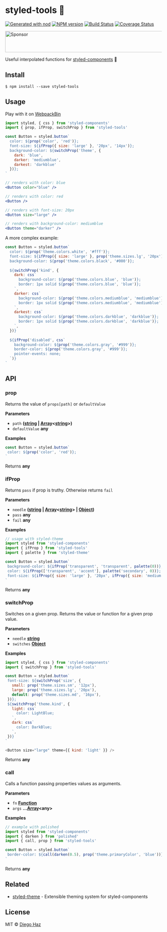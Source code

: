 # styled-tools 💅

[![Generated with nod](https://img.shields.io/badge/generator-nod-2196F3.svg?style=flat-square)](https://github.com/diegohaz/nod)
[![NPM version](https://img.shields.io/npm/v/styled-tools.svg?style=flat-square)](https://npmjs.org/package/styled-tools)
[![Build Status](https://img.shields.io/travis/diegohaz/styled-tools/master.svg?style=flat-square)](https://travis-ci.org/diegohaz/styled-tools) [![Coverage Status](https://img.shields.io/codecov/c/github/diegohaz/styled-tools/master.svg?style=flat-square)](https://codecov.io/gh/diegohaz/styled-tools/branch/master)

<p>

<a target='_blank' rel='nofollow' href='https://app.codesponsor.io/link/tyWoocmAMXP82QQzh26Huzgu/diegohaz/styled-tools'>
  <img alt='Sponsor' width='888' height='68' src='https://app.codesponsor.io/embed/tyWoocmAMXP82QQzh26Huzgu/diegohaz/styled-tools.svg' />
</a>

</p>

Useful interpolated functions for [styled-components](https://github.com/styled-components/styled-components) 💅

## Install

    $ npm install --save styled-tools

## Usage

Play with it on [WebpackBin](https://www.webpackbin.com/bins/-Kel3KgddZSrD5oK0fIk)

```jsx
import styled, { css } from 'styled-components'
import { prop, ifProp, switchProp } from 'styled-tools'

const Button = styled.button`
  color: ${prop('color', 'red')};
  font-size: ${ifProp({ size: 'large' }, '20px', '14px')};
  background-color: ${switchProp('theme', {
    dark: 'blue', 
    darker: 'mediumblue', 
    darkest: 'darkblue' 
  })};
`

// renders with color: blue
<Button color="blue" />

// renders with color: red
<Button />

// renders with font-size: 20px
<Button size="large" />

// renders with background-color: mediumblue
<Button theme="darker" />
```

A more complex example:

```jsx
const Button = styled.button`
  color: ${prop('theme.colors.white', '#fff')};
  font-size: ${ifProp({ size: 'large' }, prop('theme.sizes.lg', '20px'), prop('theme.sizes.md', '14px'))};
  background-color: ${prop('theme.colors.black', '#000')};
  
  ${switchProp('kind', {
    dark: css`
      background-color: ${prop('theme.colors.blue', 'blue')};
      border: 1px solid ${prop('theme.colors.blue', 'blue')};
    `,
    darker: css`
      background-color: ${prop('theme.colors.mediumblue', 'mediumblue')};
      border: 1px solid ${prop('theme.colors.mediumblue', 'mediumblue')};
    `,
    darkest: css`
      background-color: ${prop('theme.colors.darkblue', 'darkblue')};
      border: 1px solid ${prop('theme.colors.darkblue', 'darkblue')};
    `,
  })}
  
  ${ifProp('disabled', css`
    background-color: ${prop('theme.colors.gray', '#999')};
    border-color: ${prop('theme.colors.gray', '#999')};
    pointer-events: none;
  `)}
`
```

## API

<!-- Generated by documentation.js. Update this documentation by updating the source code. -->

### prop

Returns the value of `props[path]` or `defaultValue`

**Parameters**

-   `path` **([string](https://developer.mozilla.org/en-US/docs/Web/JavaScript/Reference/Global_Objects/String) \| [Array](https://developer.mozilla.org/en-US/docs/Web/JavaScript/Reference/Global_Objects/Array)&lt;[string](https://developer.mozilla.org/en-US/docs/Web/JavaScript/Reference/Global_Objects/String)>)** 
-   `defaultValue` **any** 

**Examples**

```javascript
const Button = styled.button`
 color: ${prop('color', 'red')};
`
```

Returns **any** 

### ifProp

Returns `pass` if prop is truthy. Otherwise returns `fail`

**Parameters**

-   `needle` **([string](https://developer.mozilla.org/en-US/docs/Web/JavaScript/Reference/Global_Objects/String) \| [Array](https://developer.mozilla.org/en-US/docs/Web/JavaScript/Reference/Global_Objects/Array)&lt;[string](https://developer.mozilla.org/en-US/docs/Web/JavaScript/Reference/Global_Objects/String)> | [Object](https://developer.mozilla.org/en-US/docs/Web/JavaScript/Reference/Global_Objects/Object))** 
-   `pass` **any** 
-   `fail` **any** 

**Examples**

```javascript
// usage with styled-theme
import styled from 'styled-components'
import { ifProp } from 'styled-tools'
import { palette } from 'styled-theme'

const Button = styled.button`
 background-color: ${ifProp('transparent', 'transparent', palette(0))};
 color: ${ifProp(['transparent', 'accent'], palette('secondary', 0))};
 font-size: ${ifProp({ size: 'large' }, '20px', ifProp({ size: 'medium' }, '16px', '12px'))};
`
```

Returns **any** 

### switchProp

Switches on a given prop. Returns the value or function for a given prop value.

**Parameters**

-   `needle` **[string](https://developer.mozilla.org/en-US/docs/Web/JavaScript/Reference/Global_Objects/String)** 
-   `switches` **[Object](https://developer.mozilla.org/en-US/docs/Web/JavaScript/Reference/Global_Objects/Object)** 

**Examples**

```javascript
import styled, { css } from 'styled-components'
import { switchProp } from 'styled-tools'

const Button = styled.button`
 font-size: ${switchProp('size', {
   small: prop('theme.sizes.sm', '12px'),
   large: prop('theme.sizes.lg', '20px'),
   default: prop('theme.sizes.md', '16px'),
 })};
 ${switchProp('theme.kind', {
   light: css`
     color: LightBlue;
   `,
   dark: css`
     color: DarkBlue;
   `,
 })}
`

<Button size="large" theme={{ kind: 'light' }} />
```

Returns **any** 

### call

Calls a function passing properties values as arguments.

**Parameters**

-   `fn` **[Function](https://developer.mozilla.org/en-US/docs/Web/JavaScript/Reference/Statements/function)** 
-   `args` **...[Array](https://developer.mozilla.org/en-US/docs/Web/JavaScript/Reference/Global_Objects/Array)&lt;any>** 

**Examples**

```javascript
// example with polished
import styled from 'styled-components'
import { darken } from 'polished'
import { call, prop } from 'styled-tools'

const Button = styled.button`
 border-color: ${call(darken(0.5), prop('theme.primaryColor', 'blue'))};
`
```

Returns **any** 

## Related

-   [styled-theme](https://github.com/diegohaz/styled-theme) - Extensible theming system for styled-components

## License

MIT © [Diego Haz](https://github.com/diegohaz)
